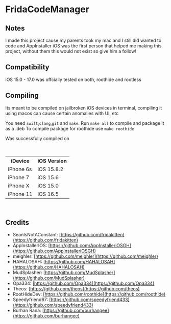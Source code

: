 # FridaCodeManager

## Notes
I made this project cause my parents took my mac and I still did wanted to code and AppInstaller iOS was the first person that helped me making this project, without them this would not exist so give him a follow!

## Compatibility
iOS 15.0 - 17.0 was offcially tested on both, roothide and rootless

## Compiling
Its meant to be compiled on jailbroken iOS devices in terminal,
compiling it using macos can cause certain anomalies with UI, etc

You need `swift`,`clang`,`git` and `make`. Run `make all` to compile and package it as a .deb
To compile package for roothide use `make roothide`

Was successfully compiled on

</br>
    <table>
        <tr>
            <th>iDevice</th>
            <th>iOS Version</th>
        </tr>
        <tr>
            <td>iPhone 6s</td>
            <td>iOS 15.8.2</td>
        </tr>
        <tr>
            <td>iPhone 7</td>
            <td>iOS 15.6</td>
        </tr>
        <tr>
            <td>iPhone X</td>
            <td>iOS 15.0</td>
        </tr>
        <tr>
            <td>iPhone 11</td>
            <td>iOS 16.5</td>
        </tr>
    </table>
</br>

## Credits
- SeanIsNotAConstant: [https://github.com/fridakitten](https://github.com/fridakitten)
- AppInstallerIOS: [https://github.com/AppInstalleriOSGH](https://github.com/AppInstalleriOSGH)
- meighler: [https://github.com/meighler](https://github.com/meighler)
- HAHALOSAH: [https://github.com/HAHALOSAH](https://github.com/HAHALOSAH)
- MudSplasher: [https://github.com/MudSplasher](https://github.com/MudSplasher)
- Opa334: [https://github.com/Opa334](https://github.com/Opa334)
- Theos: [https://github.com/theos](https://github.com/theos)
- RootHideDev: [https://github.com/roothide](https://github.com/roothide)
- Speedyfriend67: [https://github.com/speedyfriend433](https://github.com/speedyfriend433)
- Burhan Rana: [https://github.com/burhangee](https://github.com/burhangee)
